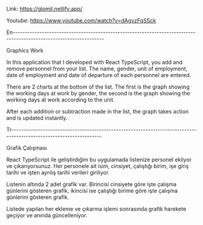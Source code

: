 Link: https://glomil.netlify.app/

Youtube: https://www.youtube.com/watch?v=dAgvzFqSSck

En-------------------------------------------------------------------------------------------------------------------

Graphics Work

In this application that I developed with React TypeScript, you add and remove personnel from your list. The name, gender, unit of employment, date of employment and date of departure of each personnel are entered.

There are 2 charts at the bottom of the list. The first is the graph showing the working days at work by gender, the second is the graph showing the working days at work according to the unit.

After each addition or subtraction made in the list, the graph takes action and is updated instantly.

Tr-------------------------------------------------------------------------------------------------------------------

Grafik Çalışması

React TypeScript ile geliştirdiğim bu uygulamada listenize personel ekliyor ve çıkarıyorsunuz. Her personele ait isim, cinsiyet, çalıştığı birim, işe giriş tarihi ve işten ayrılış tarihi verileri giriliyor.

Listenin altında 2 adet grafik var. Birincisi cinsiyete göre işte çalışma günlerini gösteren grafik, ikincisi ise çalıştığı birime göre işte çalışma günlerini gösteren grafik.

Listede yapılan her ekleme ve çıkarma işlemi sonrasında grafik harekete geçiyor ve anında güncelleniyor.

